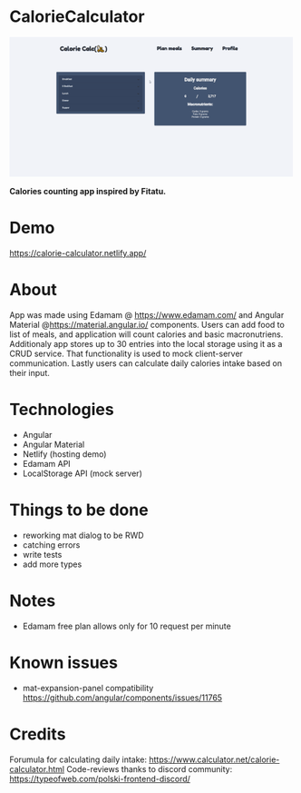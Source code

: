 # CalorieCalculator

![CalorieCalculator Demo](demo/calorie-calc-addingItem.gif)

**Calories counting app inspired by Fitatu.**

# Demo

https://calorie-calculator.netlify.app/

# About
App was made using Edamam @ https://www.edamam.com/ and Angular Material @https://material.angular.io/ components.
Users can add food to list of meals, and application will count calories and basic macronutriens.
Additionaly app stores up to 30 entries into the local storage using it as a CRUD service. That functionality is used to mock client-server communication.
Lastly users can calculate daily calories intake based on their input.

# Technologies
- Angular
- Angular Material
- Netlify (hosting demo)
- Edamam API
- LocalStorage API (mock server)

# Things to be done
- reworking mat dialog to be RWD
- catching errors
- write tests
- add more types


# Notes 
- Edamam free plan allows only for 10 request per minute


# Known issues
- mat-expansion-panel compatibility https://github.com/angular/components/issues/11765

# Credits

Forumula for calculating daily intake: https://www.calculator.net/calorie-calculator.html
Code-reviews thanks to discord community: https://typeofweb.com/polski-frontend-discord/

